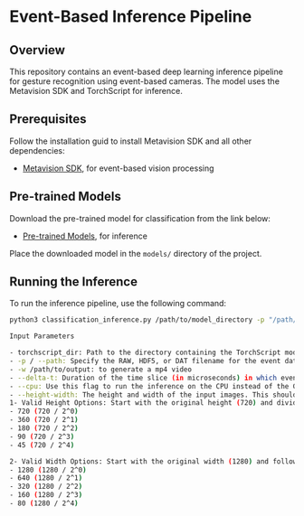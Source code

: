 # Event-Based Inference Pipeline

## Overview

This repository contains an event-based deep learning inference pipeline for gesture recognition using event-based cameras. The model uses the Metavision SDK and TorchScript for inference. 

## Prerequisites

Follow the installation guid to install Metavision SDK and all other dependencies:
- [Metavision SDK](https://docs.prophesee.ai/stable/installation/index.html), for event-based vision processing

## Pre-trained Models

Download the pre-trained model for classification from the link below:

- [Pre-trained Models](https://docs.prophesee.ai/stable/guides/pre-trained_models.html?highlight=mobilenetv2_chifoumi%20zip), for inference

Place the downloaded model in the `models/` directory of the project.

## Running the Inference

To run the inference pipeline, use the following command:

```bash
python3 classification_inference.py /path/to/model_directory -p "/path/to/event_data.raw" --delta-t 10000 --cpu --height-width 720 1280

Input Parameters

- torchscript_dir: Path to the directory containing the TorchScript model and its JSON description.
- -p / --path: Specify the RAW, HDF5, or DAT filename for the event data. Leave this blank to use a camera.
- -w /path/to/output: to generate a mp4 video
- --delta-t: Duration of the time slice (in microseconds) in which events are accumulated to compute features. Normally you should set the accumulation time interval (--delta-t) the same value as the one during the training. But if there is bandwidth constraint to run it live, you can try to increase the value accordingly, at a potential loss of accuracy.
- --cpu: Use this flag to run the inference on the CPU instead of the GPU.
- --height-width: The height and width of the input images. This should be provided as two integers. The dimensions must be negative powers of two relative to the original input size captured (720/1280).
1- Valid Height Options: Start with the original height (720) and divide by 2𝑛 (where 𝑛 is a non-negative integer) until the value is no longer positive:
- 720 (720 / 2^0)
- 360 (720 / 2^1)
- 180 (720 / 2^2)
- 90 (720 / 2^3)
- 45 (720 / 2^4)

2- Valid Width Options: Start with the original width (1280) and follow the same division:
- 1280 (1280 / 2^0)
- 640 (1280 / 2^1)
- 320 (1280 / 2^2)
- 160 (1280 / 2^3)
- 80 (1280 / 2^4)   